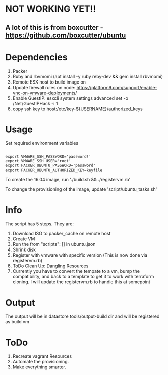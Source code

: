 # NOT WORKING YET!!

## A lot of this is from boxcutter - https://github.com/boxcutter/ubuntu

# Dependencies

1. Packer
2. Ruby and rbvmomi (apt install -y ruby reby-dev && gem install rbvmomi)
3. Remote ESX host to build image on
 1. Update firewall rules on node: https://platform9.com/support/enable-vnc-on-vmware-deployments/
 2. Enable GuestIP: esxcli system settings advanced set -o /Net/GuestIPHack -i 1
 3. copy ssh key to host:/etc/key-${USERNAME}/authorized_keys

# Usage

Set required environment variables

```

export VMWARE_SSH_PASSWORD='password!'
export VMWARE_SSH_USER='root'
export PACKER_UBUNTU_PASSWORD='password'
export PACKER_UBUNTU_AUTHORIZED_KEY=keyfile
```

To create the 16.04 image, run './build.sh && ./registervm.rb'

To change the provisioning of the image, update 'script/ubuntu_tasks.sh'

# Info

The script has 5 steps. They are:
1. Download ISO to packer_cache on remote host
2. Create VM
3. Run the from "scripts": [] in ubuntu.json
4. Shrink disk
5. Register with vmware with specific version (This is now done via registervm.rb)
6. ToDo Clean Up: Dangling Resources
7. Currently you have to convert the tempate to a vm, bump the compatibility, and back to a template to get it to work with terraform cloning. I will update the registervm.rb to handle this at somepoint

# Output
The output will be in datastore tools/output-build dir and will be registered as build vm

# ToDo

1. Recreate vagrant Resources
2. Automate the provisioning.
3. Make everything smarter.
